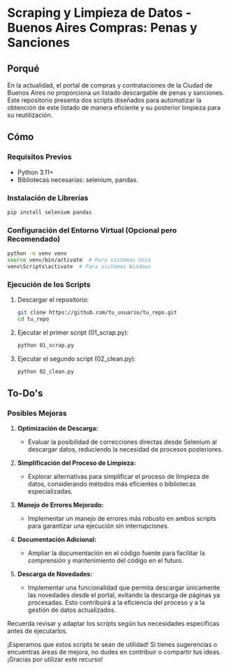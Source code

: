# Scraping y Limpieza de Datos - Buenos Aires Compras: Penas y Sanciones

## Porqué

En la actualidad, el portal de compras y contrataciones de la Ciudad de Buenos Aires no proporciona un listado descargable de penas y sanciones. Este repositorio presenta dos scripts diseñados para automatizar la obtención de este listado de manera eficiente y su posterior limpieza para su reutilización. 

## Cómo

### Requisitos Previos
- Python 3.11+
- Bibliotecas necesarias: selenium, pandas.

### Instalación de Librerías
```bash
pip install selenium pandas
```

### Configuración del Entorno Virtual (Opcional pero Recomendado)
```bash
python -m venv venv
source venv/bin/activate  # Para sistemas Unix
venv\Scripts\activate  # Para sistemas Windows
```

### Ejecución de los Scripts
1. Descargar el repositorio:
    ```bash
    git clone https://github.com/tu_usuario/tu_repo.git
    cd tu_repo
    ```

2. Ejecutar el primer script (01_scrap.py):
    ```bash
    python 01_scrap.py
    ```

3. Ejecutar el segundo script (02_clean.py):
    ```bash
    python 02_clean.py
    ```

## To-Do's

### Posibles Mejoras

1. **Optimización de Descarga:**
    - Evaluar la posibilidad de correcciones directas desde Selenium al descargar datos, reduciendo la necesidad de procesos posteriores.

2. **Simplificación del Proceso de Limpieza:**
    - Explorar alternativas para simplificar el proceso de limpieza de datos, considerando métodos más eficientes o bibliotecas especializadas.

3. **Manejo de Errores Mejorado:**
    - Implementar un manejo de errores más robusto en ambos scripts para garantizar una ejecución sin interrupciones.

4. **Documentación Adicional:**
    - Ampliar la documentación en el código fuente para facilitar la comprensión y mantenimiento del código en el futuro.

5. **Descarga de Novedades:**
    - Implementar una funcionalidad que permita descargar únicamente las novedades desde el portal, evitando la descarga de páginas ya procesadas. Esto contribuirá a la eficiencia del proceso y a la gestión de datos actualizados.

Recuerda revisar y adaptar los scripts según tus necesidades específicas antes de ejecutarlos.

¡Esperamos que estos scripts te sean de utilidad! Si tienes sugerencias o encuentras áreas de mejora, no dudes en contribuir o compartir tus ideas. ¡Gracias por utilizar este recurso!